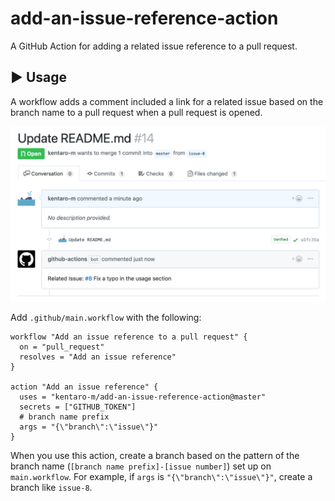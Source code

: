 # add-an-issue-reference-action
A GitHub Action for adding a related issue reference to a pull request.

## :arrow_forward: Usage
A workflow adds a comment included a link for a related issue based on the branch name to a pull request when a pull request is opened.

![](./add-an-issue-reference.png)

Add `.github/main.workflow` with the following:

```hcl
workflow "Add an issue reference to a pull request" {
  on = "pull_request"
  resolves = "Add an issue reference"
}

action "Add an issue reference" {
  uses = "kentaro-m/add-an-issue-reference-action@master"
  secrets = ["GITHUB_TOKEN"]
  # branch name prefix
  args = "{\"branch\":\"issue\"}"
}
```

When you use this action, create a branch based on the pattern of the branch name (`[branch name prefix]-[issue number]`) set up on `main.workflow`. For example, if `args` is `"{\"branch\":\"issue\"}"`, create a branch like `issue-8`.
